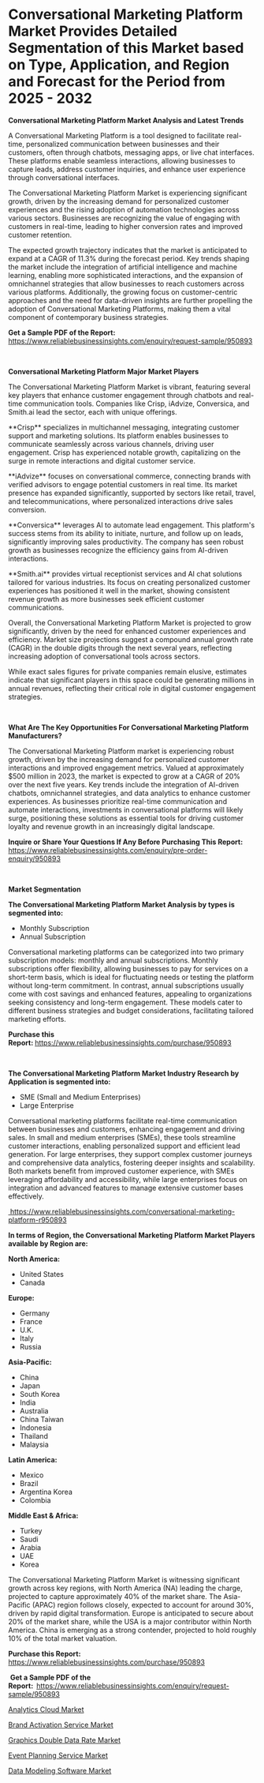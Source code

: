 <p><h1>Conversational Marketing Platform Market Provides Detailed Segmentation of this Market based on Type, Application, and Region and Forecast for the Period from 2025 - 2032</h1></p><p><strong>Conversational Marketing Platform Market Analysis and Latest Trends</strong></p>
<p><p>A Conversational Marketing Platform is a tool designed to facilitate real-time, personalized communication between businesses and their customers, often through chatbots, messaging apps, or live chat interfaces. These platforms enable seamless interactions, allowing businesses to capture leads, address customer inquiries, and enhance user experience through conversational interfaces.</p><p>The Conversational Marketing Platform Market is experiencing significant growth, driven by the increasing demand for personalized customer experiences and the rising adoption of automation technologies across various sectors. Businesses are recognizing the value of engaging with customers in real-time, leading to higher conversion rates and improved customer retention. </p><p>The expected growth trajectory indicates that the market is anticipated to expand at a CAGR of 11.3% during the forecast period. Key trends shaping the market include the integration of artificial intelligence and machine learning, enabling more sophisticated interactions, and the expansion of omnichannel strategies that allow businesses to reach customers across various platforms. Additionally, the growing focus on customer-centric approaches and the need for data-driven insights are further propelling the adoption of Conversational Marketing Platforms, making them a vital component of contemporary business strategies.</p></p>
<p><strong>Get a Sample PDF of the Report:&nbsp;</strong> <a href="https://www.reliablebusinessinsights.com/enquiry/request-sample/950893?utm_campaign=96&utm_medium=2&utm_source=Github&utm_content=ia&utm_term=06032025&utm_id=conversational-marketing-platform">https://www.reliablebusinessinsights.com/enquiry/request-sample/950893</a></p>
<p>&nbsp;</p>
<p><strong>Conversational Marketing Platform Major Market Players</strong></p>
<p><p>The Conversational Marketing Platform Market is vibrant, featuring several key players that enhance customer engagement through chatbots and real-time communication tools. Companies like Crisp, iAdvize, Conversica, and Smith.ai lead the sector, each with unique offerings.</p><p>**Crisp** specializes in multichannel messaging, integrating customer support and marketing solutions. Its platform enables businesses to communicate seamlessly across various channels, driving user engagement. Crisp has experienced notable growth, capitalizing on the surge in remote interactions and digital customer service. </p><p>**iAdvize** focuses on conversational commerce, connecting brands with verified advisors to engage potential customers in real time. Its market presence has expanded significantly, supported by sectors like retail, travel, and telecommunications, where personalized interactions drive sales conversion.</p><p>**Conversica** leverages AI to automate lead engagement. This platform's success stems from its ability to initiate, nurture, and follow up on leads, significantly improving sales productivity. The company has seen robust growth as businesses recognize the efficiency gains from AI-driven interactions.</p><p>**Smith.ai** provides virtual receptionist services and AI chat solutions tailored for various industries. Its focus on creating personalized customer experiences has positioned it well in the market, showing consistent revenue growth as more businesses seek efficient customer communications.</p><p>Overall, the Conversational Marketing Platform Market is projected to grow significantly, driven by the need for enhanced customer experiences and efficiency. Market size projections suggest a compound annual growth rate (CAGR) in the double digits through the next several years, reflecting increasing adoption of conversational tools across sectors.</p><p>While exact sales figures for private companies remain elusive, estimates indicate that significant players in this space could be generating millions in annual revenues, reflecting their critical role in digital customer engagement strategies.</p></p>
<p>&nbsp;</p>
<p><strong>What Are The Key Opportunities For Conversational Marketing Platform Manufacturers?</strong></p>
<p><p>The Conversational Marketing Platform market is experiencing robust growth, driven by the increasing demand for personalized customer interactions and improved engagement metrics. Valued at approximately $500 million in 2023, the market is expected to grow at a CAGR of 20% over the next five years. Key trends include the integration of AI-driven chatbots, omnichannel strategies, and data analytics to enhance customer experiences. As businesses prioritize real-time communication and automate interactions, investments in conversational platforms will likely surge, positioning these solutions as essential tools for driving customer loyalty and revenue growth in an increasingly digital landscape.</p></p>
<p><strong>Inquire or Share Your Questions If Any Before Purchasing This Report:</strong> <a href="https://www.reliablebusinessinsights.com/enquiry/pre-order-enquiry/950893?utm_campaign=96&utm_medium=2&utm_source=Github&utm_content=ia&utm_term=06032025&utm_id=conversational-marketing-platform">https://www.reliablebusinessinsights.com/enquiry/pre-order-enquiry/950893</a></p>
<p>&nbsp;</p>
<p><strong>Market Segmentation</strong></p>
<p><strong>The Conversational Marketing Platform Market Analysis by types is segmented into:</strong></p>
<p><ul><li>Monthly Subscription</li><li>Annual Subscription</li></ul></p>
<p><p>Conversational marketing platforms can be categorized into two primary subscription models: monthly and annual subscriptions. Monthly subscriptions offer flexibility, allowing businesses to pay for services on a short-term basis, which is ideal for fluctuating needs or testing the platform without long-term commitment. In contrast, annual subscriptions usually come with cost savings and enhanced features, appealing to organizations seeking consistency and long-term engagement. These models cater to different business strategies and budget considerations, facilitating tailored marketing efforts.</p></p>
<p><strong>Purchase this Report:&nbsp;</strong><a href="https://www.reliablebusinessinsights.com/purchase/950893?utm_campaign=96&utm_medium=2&utm_source=Github&utm_content=ia&utm_term=06032025&utm_id=conversational-marketing-platform">https://www.reliablebusinessinsights.com/purchase/950893</a></p>
<p>&nbsp;</p>
<p><strong>The Conversational Marketing Platform Market Industry Research by Application is segmented into:</strong></p>
<p><ul><li>SME (Small and Medium Enterprises)</li><li>Large Enterprise</li></ul></p>
<p><p>Conversational marketing platforms facilitate real-time communication between businesses and customers, enhancing engagement and driving sales. In small and medium enterprises (SMEs), these tools streamline customer interactions, enabling personalized support and efficient lead generation. For large enterprises, they support complex customer journeys and comprehensive data analytics, fostering deeper insights and scalability. Both markets benefit from improved customer experience, with SMEs leveraging affordability and accessibility, while large enterprises focus on integration and advanced features to manage extensive customer bases effectively.</p></p>
<p><a href="https://www.reliablebusinessinsights.com/conversational-marketing-platform-r950893?utm_campaign=96&utm_medium=2&utm_source=Github&utm_content=ia&utm_term=06032025&utm_id=conversational-marketing-platform">&nbsp;https://www.reliablebusinessinsights.com/conversational-marketing-platform-r950893</a></p>
<p><strong>In terms of Region, the Conversational Marketing Platform Market Players available by Region are:</strong></p>
<p>
    <p> <strong> North America: </strong>
        <ul>
            <li>United States</li>
            <li>Canada</li>
        </ul>
        </p> 
    <p> <strong> Europe: </strong>
        <ul>
            <li>Germany</li>
            <li>France</li>
            <li>U.K.</li>
            <li>Italy</li>
            <li>Russia</li>
        </ul>
        </p> 
    <p> <strong> Asia-Pacific: </strong>
        <ul>
            <li>China</li>
            <li>Japan</li>
            <li>South Korea</li>
            <li>India</li>
            <li>Australia</li>
            <li>China Taiwan</li>
            <li>Indonesia</li>
            <li>Thailand</li>
            <li>Malaysia</li>
        </ul>
        </p> 
    <p> <strong> Latin America: </strong>
        <ul>
            <li>Mexico</li>
            <li>Brazil</li>
            <li>Argentina Korea</li>
            <li>Colombia</li>
        </ul>
        </p> 
    <p> <strong> Middle East & Africa: </strong>
        <ul>
            <li>Turkey</li>
            <li>Saudi</li>
            <li>Arabia</li>
            <li>UAE</li>
            <li>Korea</li>
        </ul>
    </p>
    </p>
<p><p>The Conversational Marketing Platform Market is witnessing significant growth across key regions, with North America (NA) leading the charge, projected to capture approximately 40% of the market share. The Asia-Pacific (APAC) region follows closely, expected to account for around 30%, driven by rapid digital transformation. Europe is anticipated to secure about 20% of the market share, while the USA is a major contributor within North America. China is emerging as a strong contender, projected to hold roughly 10% of the total market valuation.</p></p>
<p><strong>Purchase this Report: </strong><a href="https://www.reliablebusinessinsights.com/purchase/950893?utm_campaign=96&utm_medium=2&utm_source=Github&utm_content=ia&utm_term=06032025&utm_id=conversational-marketing-platform">https://www.reliablebusinessinsights.com/purchase/950893</a></p>
<p>&nbsp;<strong>Get a Sample PDF of the Report:&nbsp;&nbsp;</strong><a href="https://www.reliablebusinessinsights.com/enquiry/request-sample/950893?utm_campaign=96&utm_medium=2&utm_source=Github&utm_content=ia&utm_term=06032025&utm_id=conversational-marketing-platform">https://www.reliablebusinessinsights.com/enquiry/request-sample/950893</a></p>
<p><strong></strong></p>
<p><p><a href="https://github.com/brabolyrah3h/Market-Research-Report-List-1/blob/main/analytics-cloud-market.md?utm_campaign=96&utm_medium=2&utm_source=Github&utm_content=ia&utm_term=06032025&utm_id=conversational-marketing-platform">Analytics Cloud Market</a></p><p><a href="https://github.com/avirsuckra/Market-Research-Report-List-1/blob/main/brand-activation-service-market.md?utm_campaign=96&utm_medium=2&utm_source=Github&utm_content=ia&utm_term=06032025&utm_id=conversational-marketing-platform">Brand Activation Service Market</a></p><p><a href="https://github.com/timayuethem/Market-Research-Report-List-1/blob/main/graphics-double-data-rate-market.md?utm_campaign=96&utm_medium=2&utm_source=Github&utm_content=ia&utm_term=06032025&utm_id=conversational-marketing-platform">Graphics Double Data Rate Market</a></p><p><a href="https://github.com/nicoytabiz7/Market-Research-Report-List-1/blob/main/event-planning-service-market.md?utm_campaign=96&utm_medium=2&utm_source=Github&utm_content=ia&utm_term=06032025&utm_id=conversational-marketing-platform">Event Planning Service Market</a></p><p><a href="https://github.com/sekohlorik/Market-Research-Report-List-1/blob/main/data-modeling-software-market.md?utm_campaign=96&utm_medium=2&utm_source=Github&utm_content=ia&utm_term=06032025&utm_id=conversational-marketing-platform">Data Modeling Software Market</a></p></p>